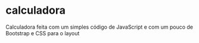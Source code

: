 # calculadora
Calculadora feita com um simples código de JavaScript e com um pouco de Bootstrap e CSS para o layout
